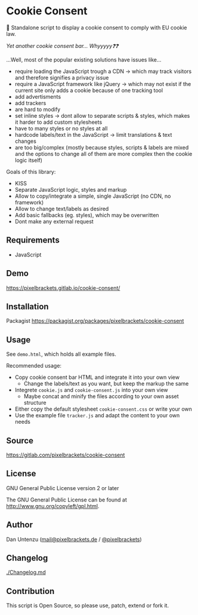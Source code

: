 Cookie Consent
==============

🍪 Standalone script to display a cookie consent to comply with EU cookie law.

*Yet another cookie consent bar… Whyyyyy❓❓*

…Well, most of the popular existing solutions have issues like…

- require loading the JavaScript trough a CDN → which may track visitors and 
  therefore signifies a privacy issue
- require a JavaScript framework like jQuery → which may not exist if the 
  current site only adds a cookie because of one tracking tool
- add advertisments
- add trackers
- are hard to modify
- set inline styles → dont allow to separate scripts & styles, which makes it 
  harder to add custom stylesheets
- have to many styles or no styles at all
- hardcode labels/text in the JavaScript → limit translations & text changes
- are too big/complex (mostly because styles, scripts & labels are mixed and the 
  options to change all of them are more complex then the cookie logic itself)

Goals of this library:

- KISS
- Separate JavaScript logic, styles and markup
- Allow to copy/integrate a simple, single JavaScript (no CDN, no framework)
- Allow to change text/labels as desired
- Add basic fallbacks (eg. styles), which may be overwritten
- Dont make any external request

Requirements
------------

* JavaScript

Demo
----

https://pixelbrackets.gitlab.io/cookie-consent/

Installation
------------

Packagist https://packagist.org/packages/pixelbrackets/cookie-consent

Usage
-----

See `demo.html`, which holds all example files.

Recommended usage:

- Copy cookie consent bar HTML and integrate it into your own view
  - Change the labels/text as you want, but keep the markup the same
- Integrete `cookie.js` and `cookie-consent.js` into your own view
  - Maybe concat and minify the files according to your own asset structure
- Either copy the default stylesheet `cookie-consent.css` or write your own
- Use the example file `tracker.js` and adapt the content to your own needs

Source
------

https://gitlab.com/pixelbrackets/cookie-consent

License
-------

GNU General Public License version 2 or later

The GNU General Public License can be found at http://www.gnu.org/copyleft/gpl.html.

Author
------

Dan Untenzu (<mail@pixelbrackets.de> / [@pixelbrackets](https://github.com/pixelbrackets))

Changelog
---------

[./Changelog.md](./Changelog.md)

Contribution
------------

This script is Open Source, so please use, patch, extend or fork it.
